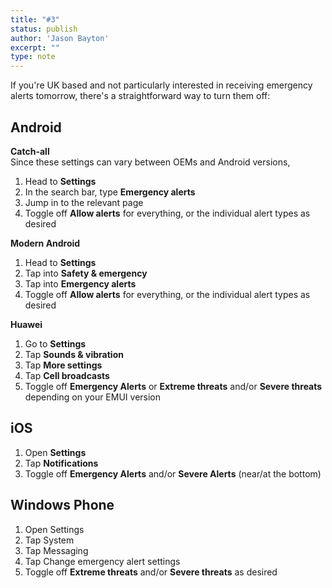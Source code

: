 ```yaml
---
title: "#3"
status: publish
author: 'Jason Bayton'
excerpt: ""
type: note
---
```

If you're UK based and not particularly interested in receiving emergency alerts tomorrow, there's a straightforward way to turn them off:

## Android

**Catch-all**  
Since these settings can vary between OEMs and Android versions,

1. Head to **Settings**
2. In the search bar, type **Emergency alerts**
3. Jump in to the relevant page
4. Toggle off **Allow alerts** for everything, or the individual alert types as desired

**Modern Android**

1. Head to **Settings** 
2. Tap into **Safety & emergency**
3. Tap into **Emergency alerts**
4. Toggle off **Allow alerts** for everything, or the individual alert types as desired

**Huawei**

1. Go to **Settings**
2. Tap **Sounds & vibration**
3. Tap **More settings**
4. Tap **Cell broadcasts**
5. Toggle off **Emergency Alerts** or **Extreme threats** and/or **Severe threats** depending on your EMUI version

## iOS

1. Open **Settings**
2. Tap **Notifications**
3. Toggle off **Emergency Alerts** and/or **Severe Alerts** (near/at the bottom)

## Windows Phone

1. Open Settings
2. Tap System
3. Tap Messaging
4. Tap Change emergency alert settings
5. Toggle off **Extreme threats** and/or **Severe threats** as desired